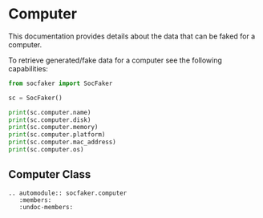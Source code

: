 # Computer

This documentation provides details about the data that can be faked for a computer.

To retrieve generated/fake data for a computer see the following capabilities:


```python
from socfaker import SocFaker

sc = SocFaker()

print(sc.computer.name)
print(sc.computer.disk)
print(sc.computer.memory)
print(sc.computer.platform)
print(sc.computer.mac_address)
print(sc.computer.os)
```

## Computer Class

```eval_rst
.. automodule:: socfaker.computer
   :members:
   :undoc-members:
```

